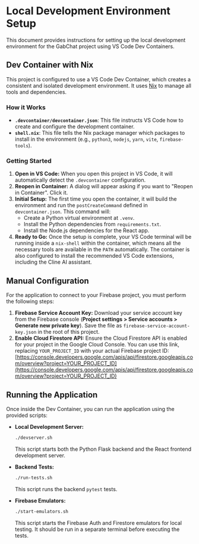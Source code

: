 # Local Development Environment Setup

This document provides instructions for setting up the local development environment for the GabChat project using VS Code Dev Containers.

## Dev Container with Nix

This project is configured to use a VS Code Dev Container, which creates a consistent and isolated development environment. It uses [Nix](https://nixos.org/) to manage all tools and dependencies.

### How it Works

*   **`.devcontainer/devcontainer.json`**: This file instructs VS Code how to create and configure the development container.
*   **`shell.nix`**: This file tells the Nix package manager which packages to install in the environment (e.g., `python3`, `nodejs`, `yarn`, `vite`, `firebase-tools`).

### Getting Started

1.  **Open in VS Code:** When you open this project in VS Code, it will automatically detect the `.devcontainer` configuration.
2.  **Reopen in Container:** A dialog will appear asking if you want to "Reopen in Container". Click it.
3.  **Initial Setup:** The first time you open the container, it will build the environment and run the `postCreateCommand` defined in `devcontainer.json`. This command will:
    *   Create a Python virtual environment at `.venv`.
    *   Install the Python dependencies from `requirements.txt`.
    *   Install the Node.js dependencies for the React app.
4.  **Ready to Go:** Once the setup is complete, your VS Code terminal will be running inside a `nix-shell` within the container, which means all the necessary tools are available in the `PATH` automatically. The container is also configured to install the recommended VS Code extensions, including the Cline AI assistant.

## Manual Configuration

For the application to connect to your Firebase project, you must perform the following steps:

1.  **Firebase Service Account Key:** Download your service account key from the Firebase console (**Project settings > Service accounts > Generate new private key**). Save the file as `firebase-service-account-key.json` in the root of this project.
2.  **Enable Cloud Firestore API:** Ensure the Cloud Firestore API is enabled for your project in the Google Cloud Console. You can use this link, replacing `YOUR_PROJECT_ID` with your actual Firebase project ID:
    [https://console.developers.google.com/apis/api/firestore.googleapis.com/overview?project=YOUR_PROJECT_ID](https://console.developers.google.com/apis/api/firestore.googleapis.com/overview?project=YOUR_PROJECT_ID)

## Running the Application

Once inside the Dev Container, you can run the application using the provided scripts:

*   **Local Development Server:**
    ```bash
    ./devserver.sh
    ```
    This script starts both the Python Flask backend and the React frontend development server.

*   **Backend Tests:**
    ```bash
    ./run-tests.sh
    ```
    This script runs the backend `pytest` tests.

*   **Firebase Emulators:**
    ```bash
    ./start-emulators.sh
    ```
    This script starts the Firebase Auth and Firestore emulators for local testing. It should be run in a separate terminal before executing the tests.
